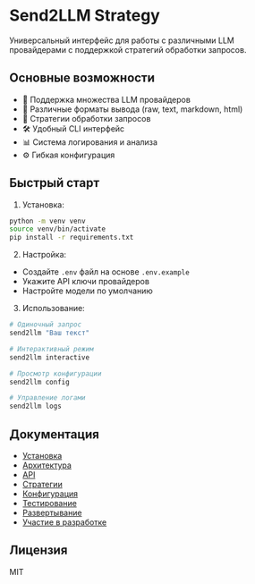 # Send2LLM Strategy

Универсальный интерфейс для работы с различными LLM провайдерами с поддержкой стратегий обработки запросов.

## Основные возможности

- 🤖 Поддержка множества LLM провайдеров
- 📝 Различные форматы вывода (raw, text, markdown, html)
- 🔄 Стратегии обработки запросов
- 🛠️ Удобный CLI интерфейс
- 📊 Система логирования и анализа
- ⚙️ Гибкая конфигурация

## Быстрый старт

1. Установка:
```bash
python -m venv venv
source venv/bin/activate
pip install -r requirements.txt
```

2. Настройка:
- Создайте `.env` файл на основе `.env.example`
- Укажите API ключи провайдеров
- Настройте модели по умолчанию

3. Использование:
```bash
# Одиночный запрос
send2llm "Ваш текст"

# Интерактивный режим
send2llm interactive

# Просмотр конфигурации
send2llm config

# Управление логами
send2llm logs
```

## Документация

- [Установка](INSTALLATION.md)
- [Архитектура](ARCHITECTURE.md)
- [API](API.md)
- [Стратегии](STRATEGIES.md)
- [Конфигурация](CONFIG_SYSTEM.md)
- [Тестирование](TESTING.md)
- [Развертывание](DEPLOYMENT.md)
- [Участие в разработке](CONTRIBUTING.md)

## Лицензия

MIT 